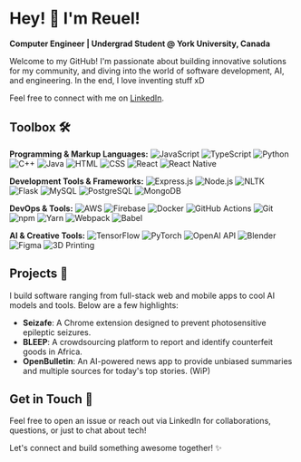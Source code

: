 # Hey! 👋 I'm Reuel!

**Computer Engineer | Undergrad Student @ York University, Canada**

Welcome to my GitHub! I'm passionate about building innovative solutions for my community, and diving into the world of software development, AI, and engineering. In the end, I love inventing stuff xD

Feel free to connect with me on [LinkedIn](https://linkedin.com/in/adrenreuel).

## Toolbox 🛠️

**Programming & Markup Languages:**
![JavaScript](https://img.shields.io/badge/JavaScript-%23F7DF1E?style=flat&logo=javascript&logoColor=black) 
![TypeScript](https://img.shields.io/badge/TypeScript-%233178C6?style=flat&logo=typescript&logoColor=white) 
![Python](https://img.shields.io/badge/Python-%233776AB?style=flat&logo=python&logoColor=white) 
![C++](https://img.shields.io/badge/C%2B%2B-%2300599C?style=flat&logo=cplusplus&logoColor=white) 
![Java](https://img.shields.io/badge/Java-%23FF0000?style=flat&logo=java&logoColor=white) 
![HTML](https://img.shields.io/badge/HTML-%23E34F26?style=flat&logo=html5&logoColor=white) 
![CSS](https://img.shields.io/badge/CSS-%231572B6?style=flat&logo=css3&logoColor=white) 
![React](https://img.shields.io/badge/React-%2320232a?style=flat&logo=react&logoColor=%2361DAFB) 
![React Native](https://img.shields.io/badge/React%20Native-%23000000?style=flat&logo=react&logoColor=white) 

**Development Tools & Frameworks:**
![Express.js](https://img.shields.io/badge/Express.js-%23000000?style=flat&logo=express&logoColor=white) 
![Node.js](https://img.shields.io/badge/Node.js-%23339933?style=flat&logo=node.js&logoColor=white) 
![NLTK](https://img.shields.io/badge/NLTK-%2300C8A8?style=flat&logo=nltk&logoColor=white) 
![Flask](https://img.shields.io/badge/Flask-%23000000?style=flat&logo=flask&logoColor=white) 
![MySQL](https://img.shields.io/badge/MySQL-%234479A1?style=flat&logo=mysql&logoColor=white) 
![PostgreSQL](https://img.shields.io/badge/PostgreSQL-%23316192?style=flat&logo=postgresql&logoColor=white) 
![MongoDB](https://img.shields.io/badge/MongoDB-%2300A02C?style=flat&logo=mongodb&logoColor=white) 

**DevOps & Tools:**
![AWS](https://img.shields.io/badge/AWS-%23FF9900?style=flat&logo=amazonaws&logoColor=white) 
![Firebase](https://img.shields.io/badge/Firebase-%23FFCA28?style=flat&logo=firebase&logoColor=white) 
![Docker](https://img.shields.io/badge/Docker-%232496ED?style=flat&logo=docker&logoColor=white) 
![GitHub Actions](https://img.shields.io/badge/GitHub%20Actions-%232671E5?style=flat&logo=github-actions&logoColor=white) 
![Git](https://img.shields.io/badge/Git-%23F1502F?style=flat&logo=git&logoColor=white) 
![npm](https://img.shields.io/badge/npm-%23CB3837?style=flat&logo=npm&logoColor=white) 
![Yarn](https://img.shields.io/badge/Yarn-%2361DAFB?style=flat&logo=yarn&logoColor=white) 
![Webpack](https://img.shields.io/badge/Webpack-%238DD6F9?style=flat&logo=webpack&logoColor=white) 
![Babel](https://img.shields.io/badge/Babel-%23F9DC3E?style=flat&logo=babel&logoColor=black) 

**AI & Creative Tools:**
![TensorFlow](https://img.shields.io/badge/TensorFlow-%23FF6F00?style=flat&logo=tensorflow&logoColor=white) 
![PyTorch](https://img.shields.io/badge/PyTorch-%23EE4C2C?style=flat&logo=pytorch&logoColor=white) 
![OpenAI API](https://img.shields.io/badge/OpenAI-%23000000?style=flat&logo=openai&logoColor=white) 
![Blender](https://img.shields.io/badge/Blender-%23F5792A?style=flat&logo=blender&logoColor=white) 
![Figma](https://img.shields.io/badge/Figma-%23324E92?style=flat&logo=figma&logoColor=white) 
![3D Printing](https://img.shields.io/badge/3D%20Printing-%23FF6A00?style=flat&logo=3dprint&logoColor=white) 

## Projects 🌟

I build software ranging from full-stack web and mobile apps to cool AI models and tools. Below are a few highlights:

- **Seizafe**: A Chrome extension designed to prevent photosensitive epileptic seizures.
- **BLEEP**: A crowdsourcing platform to report and identify counterfeit goods in Africa.
- **OpenBulletin**: An AI-powered news app to provide unbiased summaries and multiple sources for today's top stories. (WiP)

## Get in Touch 🤝

Feel free to open an issue or reach out via LinkedIn for collaborations, questions, or just to chat about tech! 

Let's connect and build something awesome together! ✨
